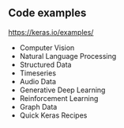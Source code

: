 ## Code examples
https://keras.io/examples/
- Computer Vision
- Natural Language Processing
- Structured Data
- Timeseries
- Audio Data
- Generative Deep Learning
- Reinforcement Learning
- Graph Data
- Quick Keras Recipes

